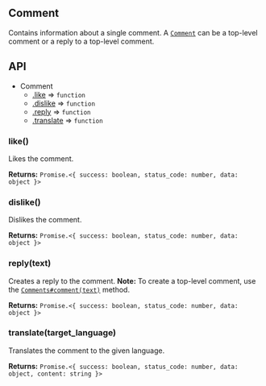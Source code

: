 ## Comment
Contains information about a single comment. A [`Comment`](../../lib/parser/contents/classes/Comment.js) can be a top-level comment or a reply to a top-level comment.

## API

* Comment
  * [.like](#like) ⇒ `function`
  * [.dislike](#dislike) ⇒ `function`
  * [.reply](#comment) ⇒ `function`
  * [.translate](#translate) ⇒ `function`

<a name="like"></a>
### like()
Likes the comment.

**Returns:** `Promise.<{ success: boolean, status_code: number, data: object }>`

<a name="dislike"></a>
### dislike()
Dislikes the comment.

**Returns:** `Promise.<{ success: boolean, status_code: number, data: object }>`

<a name="reply"></a>
### reply(text)
Creates a reply to the comment. **Note:** To create a top-level comment, use the [`Comments#comment(text)`](./README.md#comment)  method.

**Returns:** `Promise.<{ success: boolean, status_code: number, data: object }>`

<a name="translate"></a>
### translate(target_language)
Translates the comment to the given language.

**Returns:** `Promise.<{ success: boolean, status_code: number, data: object, content: string }>`
